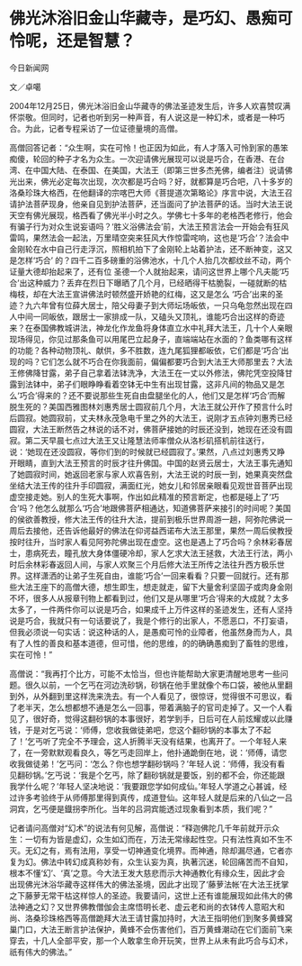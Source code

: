 # 佛光沐浴旧金山华藏寺，是巧幻、愚痴可怜呢，还是智慧？

今日新闻网

文／卓噶

2004年12月25日，佛光沐浴旧金山华藏寺的佛法圣迹发生后，许多人欢喜赞叹满怀崇敬。但同时，记者也听到另一种声音，有人说这是一种幻术，或者是一种巧合。为此，记者专程采访了一位证德量境的高僧。

高僧回答记者：“众生啊，实在可怜！也正因为如此，有人才落入可怜到家的愚笨痴傻，轮回的种子才名为众生。一次迎请佛光展现可以说是巧合，在香港、在台湾、在中国大陆、在泰国、在美国，大法王（即第三世多杰羌佛，编者注）说请佛光出来，佛光必定每次出现，次次都是巧合吗？好，就都算是巧合吧，八十多岁的洛桑珍珠大格西，在他翻译的宗喀巴大师《菩提道次第略论》序言中说，大法王召请护法菩萨现身，他亲自见到护法菩萨，还当面问了护法菩萨的话。当时大法王说天空有佛光展现，格西看了佛光半小时之久。学佛七十多年的老格西老修行，他会有骗子行为对众生说妄语吗？‘胜义浴佛法会’前，大法王预言法会一开始会有狂风雷鸣，果然法会一起法，万里晴空突来狂风大作惊雷咤响，这也是‘巧合’？法会中金刚轮在水中自己行走浮沉，照相机拍下了金刚轮上站着护法，还不断神变，这又是怎样‘巧合’ 的？四千二百多磅重的浴佛池水，十几个人抬几次都纹丝不动，两个证量大德却抬起来了，还有位 圣德一个人就抬起来，请问这世界上哪个凡夫能‘巧合’出这种威力？丢弃在烈日下曝晒了几个月，已经晒得干枯脆裂，一碰就断的枯梅枝，却在大法王宣讲佛法时顿然盛开娇艳的红梅，这又是怎么 ‘巧合’出来的圣迹？九六年曾有位薛大居士，陪父母妻子到大师坛场皈依，一只乌龟忽然出现在四人中间一同皈依，跟居士一家排成一队，又磕头又顶礼，谁能巧合出这样的奇迹来？在泰国佛教城讲法，神龙化作龙鱼将身体直立水中礼拜大法王，几十个人亲眼现场得见，你见过那条鱼可以用尾巴立起身子，直端端站在水面的？鱼类哪有这样的功能？各种动物顶礼、献供，多不胜数，连九尾狐狸都皈依，它们都是‘巧合’出现的吗？它们怎么就不巧合在你我面前，偏偏都要巧合到大法王大师那里去？大法王修佛降甘露，弟子自己拿着法钵洗净，大法王在一丈以外修法，佛陀凭空投降甘露到法钵中，弟子们眼睁睁看着空钵无中生有出现甘露，这非凡间的物品又是怎么‘巧合’得来的？还不要说那些生死自由盘腿坐化的人，他们又是怎样‘巧合’而解脱生死的？美国西雅图林刘惠秀居士圆寂前几个月，大法王就公开作了预言什么时后圆寂。她圆寂前，丈夫林永茂急电千里之外的大法王，说刚才五点钟刘惠秀已经圆寂，大法王断然告之林说的话不对，佛菩萨接她的时辰还没到，她现在还没有圆寂。第二天早晨七点过大法王又让隆慧法师率僧众从洛杉矶搭机前往送行，说：‘她现在还没圆寂，等你们到的时候就已经圆寂了。’果然，八点过刘惠秀又睁开眼睛，直到大法王预言的时辰才往升佛国。中国的赵贤云居士，大法王事先通知了她圆寂时间，她返回老家与家人欢喜告别，大法王说的时辰一到，她果真突然盘坐结大法王传的往升手印圆寂，满面红光，她女儿和邻居亲眼看见观世音菩萨出现虚空接走她。别人的生死大事啊，作出如此精准的预言断定，也都是碰上了‘巧合’吗？他怎么就那么‘巧合’地跟佛菩萨相通达，知道佛菩萨来接引的时间呢？美国的侯欲善教授，修大法王传的往升大法，提前到极乐世界周游一趟，阿弥陀佛说一周后去接他，还告诉他最好的佛法在仰谔益西诺布大法王那里，果然一周后侯教授按时往升，当时家人看见阿弥陀佛出现在虚空。这也是遇上了巧合吗？余林彩春居士，患病死去，瞳孔放大身体僵硬冷却，家人乞求大法王拯救，大法王行法，两小时后余林彩春返回人间，与家人欢聚三个月后修大法王所传之法往升西方极乐世界。这样潇洒的让弟子生死自由，谁能‘巧合’一回来看看？只要一回就行。还有那些大法王座下的高僧大德，想生即生，想走就走，留下大量舍利坚固子或肉身金刚不坏，很多人从报章刊物上都看到过，他们又是从哪里‘巧合’得来的大成就？太多太多了，一件两件你可以说是巧合，如果成千上万件这样的圣迹发生，还有人坚持说是巧合，我就只有一句话要说了，我是个修行的出家人，不愿恶口，不打妄语，但我必须说一句实话：说这种话的人，是愚痴可怜的业障者，他虽然身而为人，具有了人性的善良和基本道德，但可惜，他的思维，的的确确愚痴到了畜牲的思维，实在可怜！”

高僧说：“我再打个比方，可能不太恰当，但也许能帮助大家更清醒地思考一些问题。很久以前，一个乞丐在河边洗砂锅，砂锅在他手里就像个布口袋，被他从里翻到外，从外翻到里这样洗来洗去。有一个人看见了，很惊讶，觉得很不可思议，看了老半天，怎么想都想不通是怎么一回事，带着满脑子的官司走掉了。又一个人看见了，很好奇，觉得这翻砂锅的本事很好，若学到手，日后可在人前炫耀或以此赚钱，于是对乞丐说：‘师傅，您收我做徒弟吧，您这个翻砂锅的本事太了不起了！’乞丐听了完全不予理会，这人折腾半天没有结果，也离开了。一个年轻人来了，在一旁默默观看良久，等乞丐走回岸上，他扑通跪倒在地，说：‘师傅，请您收我做徒弟！’乞丐问：‘怎么？你也想学翻砂锅吗？’年轻人说：‘师傅，我没有看见翻砂锅。’乞丐说：‘我是个乞丐，除了翻砂锅就是要饭，别的都不会，你还能跟我学什么呢？’年轻人坚决地说：‘我要跟您学如何成仙。’年轻人学道之心甚诚，经过许多考验终于从师傅那里得到真传，成道登仙。这年轻人就是后来的八仙之一吕洞宾，乞丐便是鐡拐李所化。当年的吕洞宾能透过现象看到本质，我们呢？”

记者请问高僧对“幻术”的说法有何见解，高僧说：“释迦佛陀几千年前就开示众生：一切有为皆是虚幻，众生如幻而在，万法无常缘起性空。只有法性真如不生不灭。无幻之有，焉有法用，享受一切神通变化境界。而神通，除却漏尽通，它者亦复为幻。佛法中转幻成真称妙有，众生认妄为真，执著沉迷，轮回痛苦而不自知，根本不懂‘幻’、‘真’之意。今大法王发大慈悲而示大神通教化有缘众生，因此才会出现佛光沐浴华藏寺这样伟大的佛法圣境，因此才出现了‘藤萝法帐’在大法王抚掌之下藤萝无常干枯这样惊人的圣迹。我要请问，这世上还有谁能展现如此伟大的佛法神通之幻？又世界佛教僧伽会主席悟明长老、虚云老和尚的衣钵传人意昭大和尚、洛桑珍珠格西等高僧跪拜大法王请甘露加持时，大法王指明他们到聚多黄蜂窝巢门口，大法王断言护法保护，黄蜂不会伤害他们，百万黄蜂潮动在它们面前飞来穿去，十几人全部平安，那一个人敢拿生命开玩笑，世界上从未有此巧合与幻术，祇有伟大的佛法。”